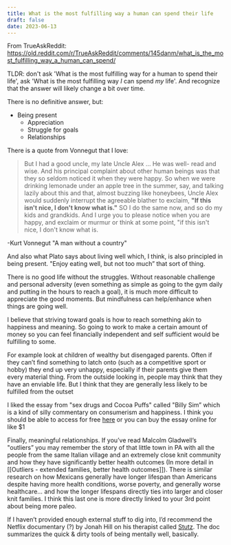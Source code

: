 ```yaml
---
title: What is the most fulfilling way a human can spend their life
draft: false
date: 2023-06-13
---
```


From TrueAskReddit: https://old.reddit.com/r/TrueAskReddit/comments/145danm/what_is_the_most_fulfilling_way_a_human_can_spend/

TLDR: don't ask 'What is the most fulfilling way for a human to spend their life', ask 'What is the most fulfilling way _I_ can spend _my_ life'. And recognize that the answer will likely change a bit over time.

There is no definitive answer, but:

- Being present
	- Appreciation
	- Struggle for goals
	- Relationships

There is a quote from Vonnegut that I love:

> But I had a good uncle, my late Uncle Alex … He was well- read and wise. And his principal complaint about other human beings was that they so seldom noticed it when they were happy. So when we were drinking lemonade under an apple tree in the summer, say, and talking lazily about this and that, almost buzzing like honeybees, Uncle Alex would suddenly interrupt the agreeable blather to exclaim, **"If this isn't nice, I don't know what is."** SO I do the same now, and so do my kids and grandkids. And I urge you to please notice when you are happy, and exclaim or murmur or think at some point, "if this isn't nice, I don't know what is.

-Kurt Vonnegut "A man without a country"

And also what Plato says about living well which, I think, is also principled in being present. "Enjoy eating well, but not too much” that sort of thing.

There is no good life without the struggles. Without reasonable challenge and personal adversity (even something as simple as going to the gym daily and putting in the hours to reach a goal), it is much more difficult to appreciate the good moments. But mindfulness can help/enhance when things are going well.

I believe that striving toward goals is how to reach something akin to happiness and meaning. So going to work to make a certain amount of money so you can feel financially independent and self sufficient would be fulfilling to some.

For example look at children of wealthy but disengaged parents. Often if they can’t find something to latch onto (such as a competitive sport or hobby) they end up very unhappy, especially if their parents give them every material thing. From the outside looking in, people may think that they have an enviable life. But I think that they are generally less likely to be fulfilled from the outset

I liked the essay from "sex drugs and Cocoa Puffs" called "Billy Sim” which is a kind of silly commentary on consumerism and happiness. I think you should be able to access for free [here](https://openlibrary.org/works/OL5844640W/Sex_Drugs_and_Cocoa_Puffs) or you can buy the essay online for like $1

Finally, meaningful relationships. If you’ve read Malcolm Gladwell’s "outliers” you may remember the story of that little town in PA with all the people from the same Italian village and an extremely close knit community and how they have significantly better health outcomes (In more detail in [[Outliers - extended families, better health outcomes]]). There is similar research on how Mexicans generally have longer lifespan than Americans despite having more health conditions, worse poverty, and generally worse healthcare… and how the longer lifespans directly ties into larger and closer knit families. I think this last one is more directly linked to your 3rd point about being more paleo.

If I haven’t provided enough external stuff to dig into, I’d recommend the Netflix documentary (?) by Jonah Hill on his therapist called [Stutz](https://www.netflix.com/tudum/articles/stutz-the-tools). The doc summarizes the quick & dirty tools of being mentally well, basically.